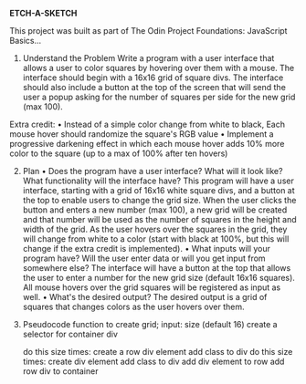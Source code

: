 **ETCH-A-SKETCH**

This project was built as part of The Odin Project Foundations: JavaScript Basics...

1. Understand the Problem
  Write a program with a user interface that allows a user to color squares by hovering over them with a mouse. The interface should begin with a 16x16 grid of square divs. The interface should also include a button at the top of the screen that will send the user a popup asking for the number of squares per side for the new grid (max 100).

  Extra credit:
  • Instead of a simple color change from white to black, Each mouse hover should randomize the square's RGB value
  • Implement a progressive darkening effect in which each mouse hover adds 10% more color to the square (up to a max of 100% after ten hovers)

2. Plan
  • Does the program have a user interface? What will it look like? What functionality will the interface have?
    This program will have a user interface, starting with a grid of 16x16 white square divs, and a button at the top to enable users to change the grid size. When the user clicks the button and enters a new number (max 100), a new grid will be created and that number will be used as the number of squares in the height and width of the grid. As the user hovers over the squares in the grid, they will change from white to a color (start with black at 100%, but this will change if the extra credit is implemented).
  • What inputs will your program have? Will the user enter data or will you get input from somewhere else?
    The interface will have a button at the top that allows the user to enter a number for the new grid size (default 16x16 squares). All mouse hovers over the grid squares will be registered as input as well.
  • What's the desired output?
    The desired output is a grid of squares that changes colors as the user hovers over them.

3. Pseudocode
  function to create grid; input: size (default 16)
    create a selector for container div

    do this size times:
      create a row div element
      add class to div
      do this size times:
        create div element
        add class to div
        add div element to row
      add row div to container
      

